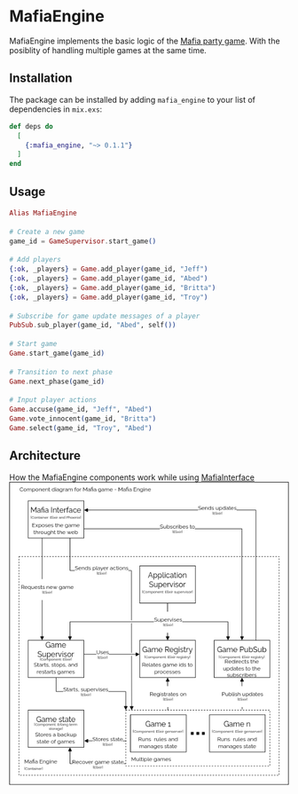 # MafiaEngine

MafiaEngine implements the basic logic of the [Mafia party game](https://en.wikipedia.org/wiki/Mafia_(party_game)). With the posiblity of handling multiple games at the same time.

## Installation

The package can be installed
by adding `mafia_engine` to your list of dependencies in `mix.exs`:

```elixir
def deps do
  [
    {:mafia_engine, "~> 0.1.1"}
  ]
end
```

## Usage



```elixir
Alias MafiaEngine

# Create a new game
game_id = GameSupervisor.start_game()

# Add players
{:ok, _players} = Game.add_player(game_id, "Jeff")
{:ok, _players} = Game.add_player(game_id, "Abed")
{:ok, _players} = Game.add_player(game_id, "Britta")
{:ok, _players} = Game.add_player(game_id, "Troy")

# Subscribe for game update messages of a player
PubSub.sub_player(game_id, "Abed", self())

# Start game
Game.start_game(game_id)

# Transition to next phase
Game.next_phase(game_id)

# Input player actions
Game.accuse(game_id, "Jeff", "Abed")
Game.vote_innocent(game_id, "Britta")
Game.select(game_id, "Troy", "Abed")
```

## Architecture
How the MafiaEngine components work while using [MafiaInterface](https://github.com/menxs/mafia_interface)
<img src="./diagrams/SComponentEngine.png" alt="MafiaEngine architechture"/>